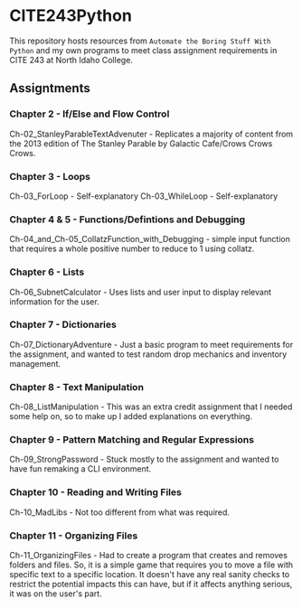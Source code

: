 # CITE243Python

This repository hosts resources from `Automate the Boring Stuff With Python`
and my own programs to meet class assignment requirements in CITE 243 at North Idaho College.

## Assigntments
### Chapter 2 - If/Else and Flow Control
Ch-02_StanleyParableTextAdvenuter - Replicates a majority of content from the 2013 edition of The Stanley Parable by Galactic Cafe/Crows Crows Crows.

### Chapter 3 - Loops
Ch-03_ForLoop - Self-explanatory
Ch-03_WhileLoop - Self-explanatory

### Chapter 4 & 5 - Functions/Defintions and Debugging
Ch-04_and_Ch-05_CollatzFunction_with_Debugging - simple input function that requires a whole positive number to reduce to 1 using collatz.

### Chapter 6 - Lists
Ch-06_SubnetCalculator - Uses lists and user input to display relevant information for the user.

### Chapter 7 - Dictionaries
Ch-07_DictionaryAdventure - Just a basic program to meet requirements for the assignment, and wanted to test random drop mechanics and inventory management.

### Chapter 8 - Text Manipulation
Ch-08_ListManipulation - This was an extra credit assignment that I needed some help on, so to make up I added explanations on everything.

### Chapter 9 - Pattern Matching and Regular Expressions
Ch-09_StrongPassword - Stuck mostly to the assignment and wanted to have fun remaking a CLI environment.

### Chapter 10 - Reading and Writing Files
Ch-10_MadLibs - Not too different from what was required.

### Chapter 11 - Organizing Files
Ch-11_OrganizingFiles - Had to create a program that creates and removes folders and files. So, it is a simple game that requires you to move a file with specific text to a specific location. It doesn't have any real sanity checks to restrict the potential impacts this can have, but if it affects anything serious, it was on the user's part.
